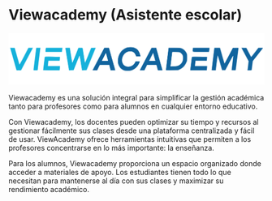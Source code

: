 # Viewacademy (Asistente escolar)

<p align="center">
  <img src="/Front/AsistenteEscolar/src/assets/images/logo.svg" alt="Logo">
</p>

Viewacademy es una solución integral para simplificar la gestión académica tanto para profesores como para alumnos en cualquier entorno educativo.

Con Viewacademy, los docentes pueden optimizar su tiempo y recursos al gestionar fácilmente sus clases desde una plataforma centralizada y fácil de usar. ViewAcademy ofrece herramientas intuitivas que permiten a los profesores concentrarse en lo más importante: la enseñanza.

Para los alumnos, Viewacademy proporciona un espacio organizado donde acceder a materiales de apoyo. Los estudiantes tienen todo lo que necesitan para mantenerse al día con sus clases y maximizar su rendimiento académico.

